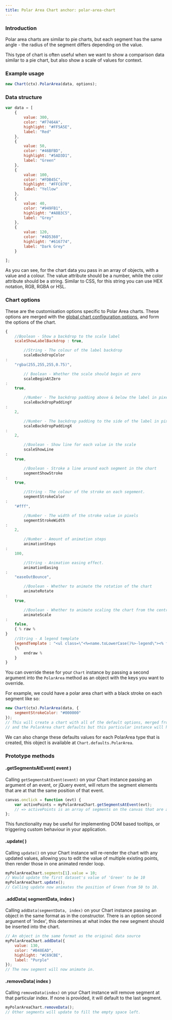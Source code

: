 ```yaml
---
title: Polar Area Chart anchor: polar-area-chart
---
```


### Introduction

Polar area charts are similar to pie charts, but each segment has the same angle - the radius of the segment differs
depending on the value.

This type of chart is often useful when we want to show a comparison data similar to a pie chart, but also show a scale
of values for context.

<div class="canvas-holder">
	<canvas width="250" height="125"></canvas>
</div>

### Example usage

```javascript
new Chart(ctx).PolarArea(data, options);
```

### Data structure

```javascript
var data = [
    {
        value: 300,
        color: "#F7464A",
        highlight: "#FF5A5E",
        label: "Red"
    },
    {
        value: 50,
        color: "#46BFBD",
        highlight: "#5AD3D1",
        label: "Green"
    },
    {
        value: 100,
        color: "#FDB45C",
        highlight: "#FFC870",
        label: "Yellow"
    },
    {
        value: 40,
        color: "#949FB1",
        highlight: "#A8B3C5",
        label: "Grey"
    },
    {
        value: 120,
        color: "#4D5360",
        highlight: "#616774",
        label: "Dark Grey"
    }

];
```

As you can see, for the chart data you pass in an array of objects, with a value and a colour. The value attribute
should be a number, while the color attribute should be a string. Similar to CSS, for this string you can use HEX
notation, RGB, RGBA or HSL.

### Chart options

These are the customisation options specific to Polar Area charts. These options are merged with
the [global chart configuration options](#getting-started-global-chart-configuration), and form the options of the
chart.

```javascript
{
    //Boolean - Show a backdrop to the scale label
    scaleShowLabelBackdrop : true,

        //String - The colour of the label backdrop
        scaleBackdropColor
:
    "rgba(255,255,255,0.75)",

        // Boolean - Whether the scale should begin at zero
        scaleBeginAtZero
:
    true,

        //Number - The backdrop padding above & below the label in pixels
        scaleBackdropPaddingY
:
    2,

        //Number - The backdrop padding to the side of the label in pixels
        scaleBackdropPaddingX
:
    2,

        //Boolean - Show line for each value in the scale
        scaleShowLine
:
    true,

        //Boolean - Stroke a line around each segment in the chart
        segmentShowStroke
:
    true,

        //String - The colour of the stroke on each segement.
        segmentStrokeColor
:
    "#fff",

        //Number - The width of the stroke value in pixels
        segmentStrokeWidth
:
    2,

        //Number - Amount of animation steps
        animationSteps
:
    100,

        //String - Animation easing effect.
        animationEasing
:
    "easeOutBounce",

        //Boolean - Whether to animate the rotation of the chart
        animateRotate
:
    true,

        //Boolean - Whether to animate scaling the chart from the centre
        animateScale
:
    false,
    { % raw %
}
    //String - A legend template
    legendTemplate : "<ul class=\"<%=name.toLowerCase()%>-legend\"><% for (var i=0; i<segments.length; i++){%><li><span style=\"background-color:<%=segments[i].fillColor%>\"></span><%if(segments[i].label){%><%=segments[i].label%><%}%></li><%}%></ul>"
    {%
        endraw %
    }
}
```

You can override these for your `Chart` instance by passing a second argument into the `PolarArea` method as an object
with the keys you want to override.

For example, we could have a polar area chart with a black stroke on each segment like so:

```javascript
new Chart(ctx).PolarArea(data, {
    segmentStrokeColor: "#000000"
});
// This will create a chart with all of the default options, merged from the global config,
// and the PolarArea chart defaults but this particular instance will have `segmentStrokeColor` set to `"#000000"`.
```

We can also change these defaults values for each PolarArea type that is created, this object is available
at `Chart.defaults.PolarArea`.

### Prototype methods

#### .getSegmentsAtEvent( event )

Calling `getSegmentsAtEvent(event)` on your Chart instance passing an argument of an event, or jQuery event, will return
the segment elements that are at that the same position of that event.

```javascript
canvas.onclick = function (evt) {
    var activePoints = myPolarAreaChart.getSegmentsAtEvent(evt);
    // => activePoints is an array of segments on the canvas that are at the same position as the click event.
};
```

This functionality may be useful for implementing DOM based tooltips, or triggering custom behaviour in your
application.

#### .update( )

Calling `update()` on your Chart instance will re-render the chart with any updated values, allowing you to edit the
value of multiple existing points, then render those in one animated render loop.

```javascript
myPolarAreaChart.segments[1].value = 10;
// Would update the first dataset's value of 'Green' to be 10
myPolarAreaChart.update();
// Calling update now animates the position of Green from 50 to 10.
```

#### .addData( segmentData, index )

Calling `addData(segmentData, index)` on your Chart instance passing an object in the same format as in the constructor.
There is an option second argument of 'index', this determines at what index the new segment should be inserted into the
chart.

```javascript
// An object in the same format as the original data source
myPolarAreaChart.addData({
    value: 130,
    color: "#B48EAD",
    highlight: "#C69CBE",
    label: "Purple"
});
// The new segment will now animate in.
```

#### .removeData( index )

Calling `removeData(index)` on your Chart instance will remove segment at that particular index. If none is provided, it
will default to the last segment.

```javascript
myPolarAreaChart.removeData();
// Other segments will update to fill the empty space left.
```